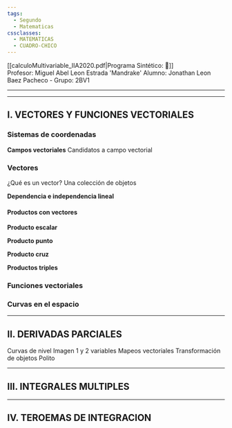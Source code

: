 ```yaml
---
tags:
  - Segundo
  - Matematicas
cssclasses:
  - MATEMATICAS
  - CUADRO-CHICO
---
```

[[calculoMultivariable_IIA2020.pdf|Programa Sintético: 📄]]      
Profesor: Miguel Abel Leon Estrada 'Mandrake'
Alumno: Jonathan Leon Baez Pacheco - Grupo: 2BV1
____
____
## I.  VECTORES Y FUNCIONES VECTORIALES

### Sistemas de coordenadas
__Campos vectoriales__
Candidatos a campo vectorial
### Vectores
¿Qué es un vector?
Una colección de objetos 

__Dependencia e independencia lineal__

#### Productos con vectores 

__Producto escalar__

__Producto punto__

__Producto cruz__

__Productos triples__

### Funciones vectoriales


### Curvas en el espacio


____
## II.  DERIVADAS PARCIALES
Curvas de nivel 
Imagen 1 y 2 variables
Mapeos vectoriales
Transformación de objetos Polito

____
## III.  INTEGRALES MULTIPLES

____
## IV.  TEROEMAS DE INTEGRACION


